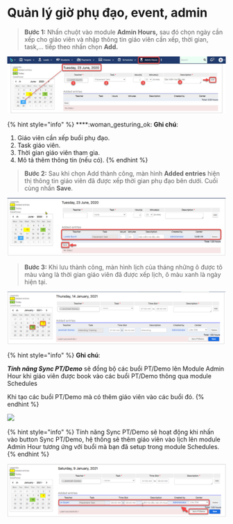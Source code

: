 # Quản lý giờ phụ đạo, event, admin

> **Bước 1:** Nhấn chuột vào module **Admin Hours,** sau đó chọn ngày cần xếp cho giáo viên và nhập thông tin giáo viên cần xếp, thời gian, task,... tiếp theo nhấn chọn **Add.**

![](../../.gitbook/assets/admin2.jpg)

{% hint style="info" %}
****:woman\_gesturing\_ok: **Ghi chú**:

1. Giáo viên cần xếp buổi phụ đạo.
2. Task giáo viên.
3. Thời gian giáo viên tham gia.
4. Mô tả thêm thông tin (nếu có).
{% endhint %}

> **Bước 2:** Sau khi chọn Add thành công, màn hình **Added entries** hiện thị thông tin giáo viên đã được xếp thời gian phụ đạo bên dưới. Cuối cùng nhấn **Save**.

![](../../.gitbook/assets/admin3.jpg)

> **Bước 3:** Khi lưu thành công, màn hình lịch của tháng những ô được tô màu vàng là thời gian giáo viên đã được xếp lịch, ô màu xanh là ngày hiện tại.

![](../../.gitbook/assets/admin2.png)

{% hint style="info" %}
**Ghi chú**:&#x20;

_**Tính năng Sync PT/Demo**_ sẽ đồng bộ các buổi PT/Demo lên Module Admin Hour khi giáo viên được book vào các buổi PT/Demo thông qua module Schedules

Khi tạo các buổi PT/Demo mà có thêm giáo viên vào các buổi đó.
{% endhint %}

![](../../.gitbook/assets/Scheduele\_sync1.png)

{% hint style="info" %}
Tính năng Sync PT/Demo sẽ hoạt động khi nhấn vào button Sync PT/Demo, hệ thống sẽ thêm giáo viên vào lịch lên module Admin Hour tương ứng với buổi mà bạn đã setup trong module Schedules.
{% endhint %}

![](../../.gitbook/assets/admin.png)
